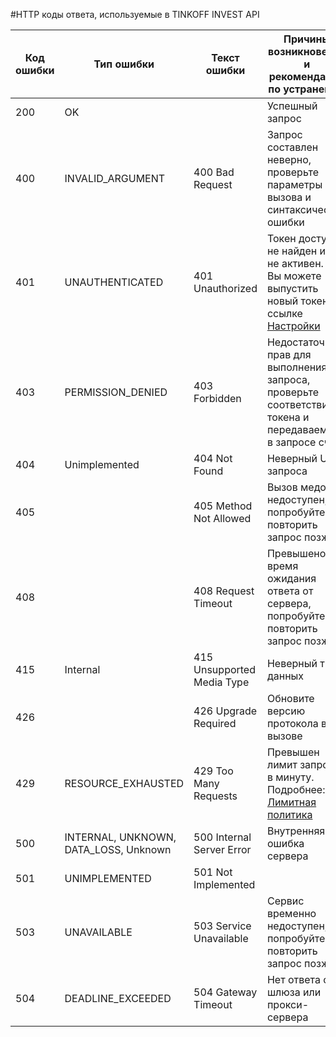#HTTP коды ответа, используемые в TINKOFF INVEST API
 
|Код ошибки|Тип ошибки|Текст ошибки|Причины возникновения и </br> рекомендации по устранению|
|---|---|---|---|
200| OK | | Успешный запрос |
400|INVALID_ARGUMENT| 400 Bad Request|Запрос составлен неверно, проверьте параметры вызова и синтаксические ошибки|
401|UNAUTHENTICATED| 401 Unauthorized|Токен доступа не найден или не активен.</br>Вы можете выпустить новый токен по ссылке [Настройки](https://www.tinkoff.ru/invest/settings/)|
403|PERMISSION_DENIED| 403 Forbidden|Недостаточно прав для выполнения запроса, проверьте соответствие токена и передаваемого в запросе счета|
404|Unimplemented| 404 Not Found |Неверный URL запроса|
405| |405 Method Not Allowed| Вызов медота недоступен, попробуйте повторить запрос позже|
408| |408 Request Timeout|Превышено время ожидания ответа от сервера, попробуйте повторить запрос позже|
415|Internal|415 Unsupported Media Type| Неверный тип данных |
426| |426 Upgrade Required|Обновите версию протокола в вызове|
429|RESOURCE_EXHAUSTED|429 Too Many Requests|Превышен лимит запросов в минуту. Подробнее: [Лимитная политика](https://russianinvestments.github.io/investAPI/limits/)|
500|INTERNAL, UNKNOWN, DATA_LOSS, Unknown|500 Internal Server Error|Внутренняя ошибка сервера|
501|UNIMPLEMENTED|501 Not Implemented||
503|UNAVAILABLE|503 Service Unavailable|Сервис временно недоступен, попробуйте повторить запрос позже|
504|DEADLINE_EXCEEDED|504 Gateway Timeout|Нет ответа от шлюза или прокси-сервера|